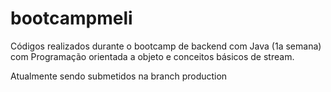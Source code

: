 # bootcampmeli

Códigos realizados durante o bootcamp de backend com Java (1a semana) com Programação orientada a objeto e conceitos básicos de stream.

Atualmente sendo submetidos na branch production
